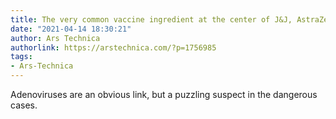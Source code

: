 ```yaml
---
title: The very common vaccine ingredient at the center of J&J, AstraZeneca drama
date: "2021-04-14 18:30:21"
author: Ars Technica
authorlink: https://arstechnica.com/?p=1756985
tags:
- Ars-Technica
---
```

Adenoviruses are an obvious link, but a puzzling suspect in the dangerous cases. 